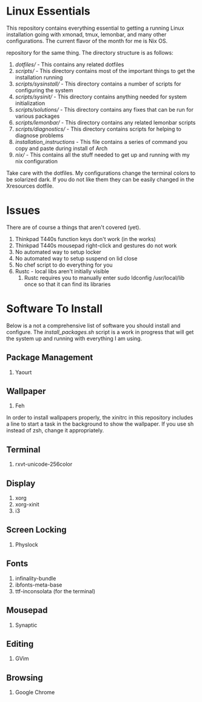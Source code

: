 # Linux Essentials

This repository contains everything essential to getting a running Linux installation going with xmonad, tmux,
lemonbar, and many other configurations. The current flavor of the month for me is Nix OS.

repository for the same thing. The directory structure is as follows:

1. *dotfiles/* - This contains any related dotfiles
2. *scripts/* - This directory contains most of the important things to get the installation running
  1. *scripts/sysinstall/* - This directory contains a number of scripts for configuring the system
  2. *scripts/sysinit/* - This directory contains anything needed for system initialization
  3. *scripts/solutions/* - This directory contains any fixes that can be run for various packages
  4. *scripts/lemonbar/* - This directory contains any related lemonbar scripts
  5. *scripts/diagnostics/* - This directory contains scripts for helping to diagnose problems
3. *installation_instructions* - This file contains a series of command you copy and paste during install of Arch
4. *nix/* - This contains all the stuff needed to get up and running with my nix configuration

Take care with the dotfiles. My configurations change the terminal colors to be solarized dark. If you do not like them
they can be easily changed in the Xresources dotfile.

# Issues

There are of course a things that aren't covered (yet).

1. Thinkpad T440s function keys don't work (in the works)
2. Thinkpad T440s mousepad right-click and gestures do not work
3. No automated way to setup locker
4. No automated way to setup suspend on lid close
5. No chef script to do everything for you
6. Rustc - local libs aren't initially visible
   1. Rustc requires you to manually enter sudo ldconfig /usr/local/lib once so that it can find its libraries

# Software To Install

Below is a not a comprehensive list of software you should install and configure. The *install_packages.sh* script is
a work in progress that will get the system up and running with everything I am using.


## Package Management
1. Yaourt

## Wallpaper
1. Feh

In order to install wallpapers properly, the xinitrc in this repository includes a line to start a task in the
background to show the wallpaper. If you use sh instead of zsh, change it appropriately.

## Terminal
1. rxvt-unicode-256color

## Display
1. xorg
2. xorg-xinit
3. i3

## Screen Locking
1. Physlock 

## Fonts
1. infinality-bundle
2. ibfonts-meta-base
3. ttf-inconsolata (for the terminal)

## Mousepad
1. Synaptic

## Editing
1. GVim

## Browsing
1. Google Chrome

